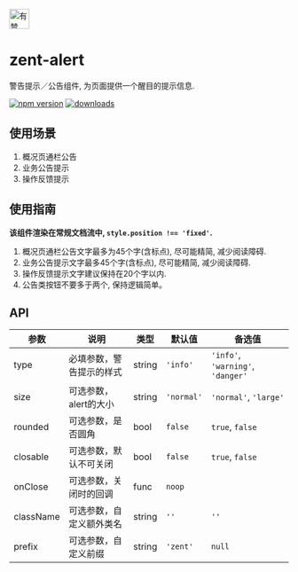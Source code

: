 <p>
	<a href="https://github.com/youzan/">
		<img alt="有赞logo" width="36px" src="https://img.yzcdn.cn/public_files/2017/02/09/e84aa8cbbf7852688c86218c1f3bbf17.png" alt="youzan" />
	</a>
</p>

# zent-alert

警告提示／公告组件, 为页面提供一个醒目的提示信息.

[![npm version](https://img.shields.io/npm/v/zent-alert.svg?style=flat)](https://www.npmjs.com/package/zent-alert) [![downloads](https://img.shields.io/npm/dt/zent-alert.svg)](https://www.npmjs.com/package/zent-alert)

## 使用场景

1. 概况页通栏公告
2. 业务公告提示
3. 操作反馈提示

## 使用指南

**该组件渲染在常规文档流中, `style.position !== 'fixed'`.**

1. 概况页通栏公告文字最多为45个字(含标点), 尽可能精简, 减少阅读障碍.
2. 业务公告提示文字最多45个字(含标点), 尽可能精简, 减少阅读障碍.
3. 操作反馈提示文字建议保持在20个字以内.
4. 公告类按钮不要多于两个, 保持逻辑简单。

## API

| 参数 | 说明 | 类型 | 默认值 | 备选值 |
|------|------|------|--------|--------|
| type | 必填参数，警告提示的样式 | string | `'info'` | `'info'`, `'warning'`, `'danger'` |
| size | 可选参数，alert的大小 | string | `'normal'` | `'normal'`, `'large'` |
| rounded | 可选参数，是否圆角 | bool | `false` | `true`, `false` |
| closable | 可选参数，默认不可关闭 | bool | `false` | `true`, `false` |
| onClose | 可选参数，关闭时的回调 | func |  `noop`  |    |
| className | 可选参数，自定义额外类名 | string | `''` | `''` |
| prefix | 可选参数，自定义前缀 | string | `'zent'` | `null` |
